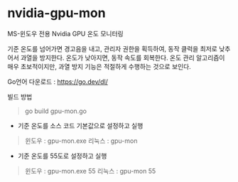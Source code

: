 # nvidia-gpu-mon
MS-윈도우 전용 Nvidia GPU 온도 모니터링

기준 온도를 넘어가면 경고음을 내고, 관리자 권한을 획득하여, 동작 클럭을 최저로 낮추어서 과열을 방지한다.
온도가 낮아지면, 동작 속도를 회복한다.
온도 관리 알고리즘이 매우 초보적이지만, 과열 방지 기능은 적절하게 수행하는 것으로 보인다.

Go언어 다운로드 : https://go.dev/dl/

빌드 방법
> go build gpu-mon.go

- 기준 온도를 소스 코드 기본값으로 설정하고 실행
> 윈도우 : gpu-mon.exe 
> 리눅스 : gpu-mon

- 기준 온도를 55도로 설정하고 실행
> 윈도우 : gpu-mon.exe 55
> 리눅스 : gpu-mon 55

